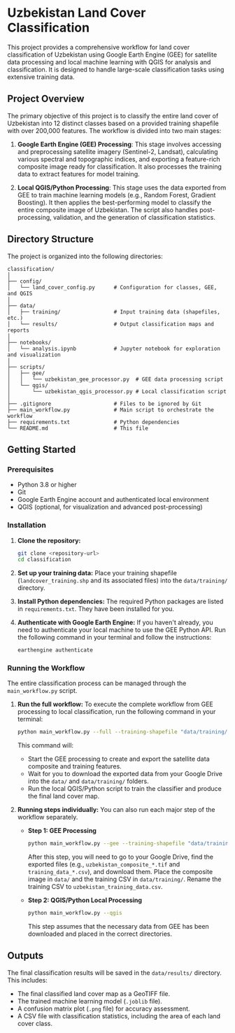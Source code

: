 # Uzbekistan Land Cover Classification

This project provides a comprehensive workflow for land cover classification of Uzbekistan using Google Earth Engine (GEE) for satellite data processing and local machine learning with QGIS for analysis and classification. It is designed to handle large-scale classification tasks using extensive training data.

## Project Overview

The primary objective of this project is to classify the entire land cover of Uzbekistan into 12 distinct classes based on a provided training shapefile with over 200,000 features. The workflow is divided into two main stages:

1.  **Google Earth Engine (GEE) Processing**: This stage involves accessing and preprocessing satellite imagery (Sentinel-2, Landsat), calculating various spectral and topographic indices, and exporting a feature-rich composite image ready for classification. It also processes the training data to extract features for model training.

2.  **Local QGIS/Python Processing**: This stage uses the data exported from GEE to train machine learning models (e.g., Random Forest, Gradient Boosting). It then applies the best-performing model to classify the entire composite image of Uzbekistan. The script also handles post-processing, validation, and the generation of classification statistics.

## Directory Structure

The project is organized into the following directories:

```
classification/
│
├── config/
│   └── land_cover_config.py      # Configuration for classes, GEE, and QGIS
│
├── data/
│   ├── training/                 # Input training data (shapefiles, etc.)
│   └── results/                  # Output classification maps and reports
│
├── notebooks/
│   └── analysis.ipynb            # Jupyter notebook for exploration and visualization
│
├── scripts/
│   ├── gee/
│   │   └── uzbekistan_gee_processor.py  # GEE data processing script
│   └── qgis/
│       └── uzbekistan_qgis_processor.py # Local classification script
│
├── .gitignore                    # Files to be ignored by Git
├── main_workflow.py              # Main script to orchestrate the workflow
├── requirements.txt              # Python dependencies
└── README.md                     # This file
```

## Getting Started

### Prerequisites

- Python 3.8 or higher
- Git
- Google Earth Engine account and authenticated local environment
- QGIS (optional, for visualization and advanced post-processing)

### Installation

1.  **Clone the repository:**
    ```bash
    git clone <repository-url>
    cd classification
    ```

2.  **Set up your training data:**
    Place your training shapefile (`landcover_training.shp` and its associated files) into the `data/training/` directory.

3.  **Install Python dependencies:**
    The required Python packages are listed in `requirements.txt`. They have been installed for you.

4.  **Authenticate with Google Earth Engine:**
    If you haven't already, you need to authenticate your local machine to use the GEE Python API. Run the following command in your terminal and follow the instructions:
    ```bash
    earthengine authenticate
    ```

### Running the Workflow

The entire classification process can be managed through the `main_workflow.py` script.

1.  **Run the full workflow:**
    To execute the complete workflow from GEE processing to local classification, run the following command in your terminal:

    ```bash
    python main_workflow.py --full --training-shapefile "data/training/landcover_training.shp"
    ```

    This command will:
    - Start the GEE processing to create and export the satellite data composite and training features.
    - Wait for you to download the exported data from your Google Drive into the `data/` and `data/training/` folders.
    - Run the local QGIS/Python script to train the classifier and produce the final land cover map.

2.  **Running steps individually:**
    You can also run each major step of the workflow separately.

    - **Step 1: GEE Processing**
      ```bash
      python main_workflow.py --gee --training-shapefile "data/training/landcover_training.shp"
      ```
      After this step, you will need to go to your Google Drive, find the exported files (e.g., `uzbekistan_composite_*.tif` and `training_data_*.csv`), and download them. Place the composite image in `data/` and the training CSV in `data/training/`. Rename the training CSV to `uzbekistan_training_data.csv`.

    - **Step 2: QGIS/Python Local Processing**
      ```bash
      python main_workflow.py --qgis
      ```
      This step assumes that the necessary data from GEE has been downloaded and placed in the correct directories.

## Outputs

The final classification results will be saved in the `data/results/` directory. This includes:

- The final classified land cover map as a GeoTIFF file.
- The trained machine learning model (`.joblib` file).
- A confusion matrix plot (`.png` file) for accuracy assessment.
- A CSV file with classification statistics, including the area of each land cover class.
